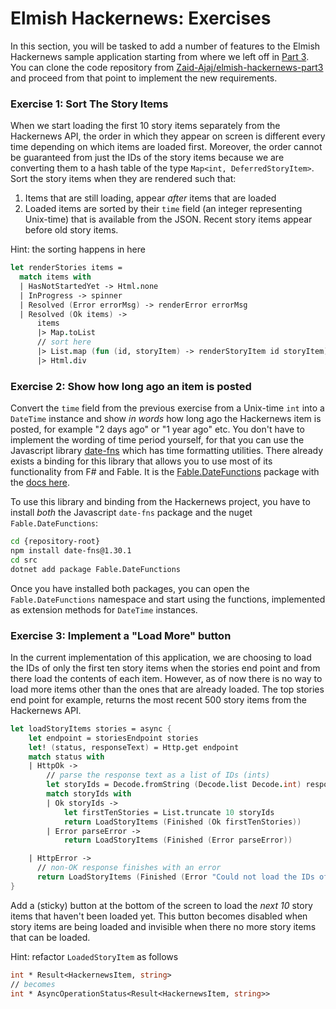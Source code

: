 # Elmish Hackernews: Exercises

In this section, you will be tasked to add a number of features to the Elmish Hackernews sample application starting from where we left off in [Part 3](elmish-hackernews-part3). You can clone the code repository from [Zaid-Ajaj/elmish-hackernews-part3](https://github.com/Zaid-Ajaj/elmish-hackernews-part3) and proceed from that point to implement the new requirements.

### Exercise 1: Sort The Story Items

When we start loading the first 10 story items separately from the Hackernews API, the order in which they appear on screen is different every time depending on which items are loaded first. Moreover, the order cannot be guaranteed from just the IDs of the story items because we are converting them to a hash table of the type `Map<int, DeferredStoryItem>`. Sort the story items when they are rendered such that:
 1. Items that are still loading, appear *after* items that are loaded
 2. Loaded items are sorted by their `time` field (an integer representing Unix-time) that is available from the JSON. Recent story items appear before old story items.

Hint: the sorting happens in here
```fsharp {highlight: [9]}
let renderStories items =
  match items with
  | HasNotStartedYet -> Html.none
  | InProgress -> spinner
  | Resolved (Error errorMsg) -> renderError errorMsg
  | Resolved (Ok items) ->
      items
      |> Map.toList
      // sort here
      |> List.map (fun (id, storyItem) -> renderStoryItem id storyItem)
      |> Html.div
```

### Exercise 2: Show how long ago an item is posted

Convert the `time` field from the previous exercise from a Unix-time `int` into a `DateTime` instance and show *in words* how long ago the Hackernews item is posted, for example "2 days ago" or "1 year ago" etc. You don't have to implement the wording of time period yourself, for that you can use the Javascript library [date-fns](https://date-fns.org/) which has time formatting utilities. There already exists a binding for this library that allows you to use most of its functionality from F# and Fable. It is the [Fable.DateFunctions](https://github.com/Zaid-Ajaj/Fable.DateFunctions) package with the [docs here](https://zaid-ajaj.github.io/Fable.DateFunctions/).

To use this library and binding from the Hackernews project, you have to install *both* the Javascript `date-fns` package and the nuget `Fable.DateFunctions`:
```bash
cd {repository-root}
npm install date-fns@1.30.1
cd src
dotnet add package Fable.DateFunctions
```
Once you have installed both packages, you can open the `Fable.DateFunctions` namespace and start using the functions, implemented as extension methods for `DateTime` instances.

### Exercise 3: Implement a "Load More" button

In the current implementation of this application, we are choosing to load the IDs of only the first ten story items when the stories end point and from there load the contents of each item. However, as of now there is no way to load more items other than the ones that are already loaded. The top stories end point for example, returns the most recent 500 story items from the Hackernews API.

```fsharp {highlight: [10]}
let loadStoryItems stories = async {
    let endpoint = storiesEndpoint stories
    let! (status, responseText) = Http.get endpoint
    match status with
    | HttpOk ->
        // parse the response text as a list of IDs (ints)
        let storyIds = Decode.fromString (Decode.list Decode.int) responseText
        match storyIds with
        | Ok storyIds ->
            let firstTenStories = List.truncate 10 storyIds
            return LoadStoryItems (Finished (Ok firstTenStories))
        | Error parseError ->
            return LoadStoryItems (Finished (Error parseError))

    | HttpError ->
      // non-OK response finishes with an error
      return LoadStoryItems (Finished (Error "Could not load the IDs of the story items."))
}
```

Add a (sticky) button at the bottom of the screen to load the *next 10* story items that haven't been loaded yet. This button becomes disabled when story items are being loaded and invisible when there no more story items that can be loaded.

Hint: refactor `LoadedStoryItem` as follows
```fsharp
int * Result<HackernewsItem, string>
// becomes
int * AsyncOperationStatus<Result<HackernewsItem, string>>
```